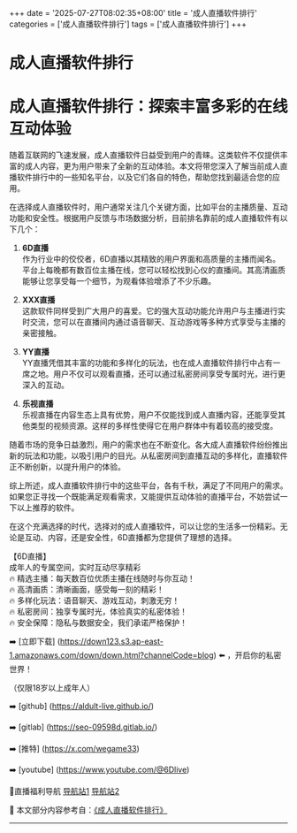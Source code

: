 +++
date = '2025-07-27T08:02:35+08:00'
title = '成人直播软件排行'
categories = ['成人直播软件排行']
tags = ['成人直播软件排行']
+++

# 成人直播软件排行

# 成人直播软件排行：探索丰富多彩的在线互动体验

随着互联网的飞速发展，成人直播软件日益受到用户的青睐。这类软件不仅提供丰富的成人内容，更为用户带来了全新的互动体验。本文将带您深入了解当前成人直播软件排行中的一些知名平台，以及它们各自的特色，帮助您找到最适合您的应用。

在选择成人直播软件时，用户通常关注几个关键方面，比如平台的主播质量、互动功能和安全性。根据用户反馈与市场数据分析，目前排名靠前的成人直播软件有以下几个：

1. **6D直播**  
作为行业中的佼佼者，6D直播以其精致的用户界面和高质量的主播而闻名。平台上每晚都有数百位主播在线，您可以轻松找到心仪的直播间。其高清画质能够让您享受每一个细节，为观看体验增添了不少乐趣。

2. **XXX直播**  
这款软件同样受到广大用户的喜爱。它的强大互动功能允许用户与主播进行实时交流，您可以在直播间内通过语音聊天、互动游戏等多种方式享受与主播的亲密接触。

3. **YY直播**  
YY直播凭借其丰富的功能和多样化的玩法，也在成人直播软件排行中占有一席之地。用户不仅可以观看直播，还可以通过私密房间享受专属时光，进行更深入的互动。

4. **乐视直播**  
乐视直播在内容生态上具有优势，用户不仅能找到成人直播内容，还能享受其他类型的视频资源。这样的多样性使得它在用户群体中有着较高的接受度。

随着市场的竞争日益激烈，用户的需求也在不断变化。各大成人直播软件纷纷推出新的玩法和功能，以吸引用户的目光。从私密房间到直播互动的多样化，直播软件正不断创新，以提升用户的体验。

综上所述，成人直播软件排行中的这些平台，各有千秋，满足了不同用户的需求。如果您正寻找一个既能满足观看需求，又能提供互动体验的直播平台，不妨尝试一下以上推荐的软件。

在这个充满选择的时代，选择对的成人直播软件，可以让您的生活多一份精彩。无论是互动、内容，还是安全性，6D直播都为您提供了理想的选择。

【6D直播】  
成年人的专属空间，实时互动尽享精彩  
🔥 精选主播：每天数百位优质主播在线随时与你互动！  
🔥 高清画质：清晰画面，感受每一刻的精彩！  
🔥 多样化玩法：语音聊天、游戏互动，刺激无穷！  
🔥 私密房间：独享专属时光，体验真实的私密体验！  
🔥 安全保障：隐私与数据安全，我们承诺严格保护！  

➡️ [立即下载] (https://down123.s3.ap-east-1.amazonaws.com/down/down.html?channelCode=blog) ⬅️ ，开启你的私密世界！  

（仅限18岁以上成年人）

➡️ [github] (https://aldult-live.github.io/)  

➡️ [gitlab] (https://seo-09598d.gitlab.io/)  

➡️ [推特] (https://x.com/wegame33)  

➡️ [youtube] (https://www.youtube.com/@6Dlive)  

🔞直播福利导航 [导航站1](https://webstack-86085a.gitlab.io/) [导航站2](https://onlygit123-2.github.io/)


📘 本文部分内容参考自：[《成人直播软件排行》](https://github.com/qicaizhibo123321/tvshow)

---
